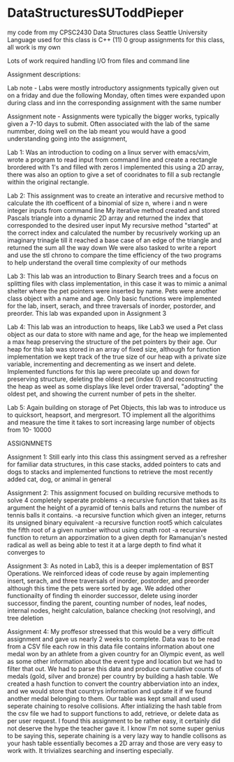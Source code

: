 # DataStructuresSUToddPieper
my code from my CPSC2430 Data Structures class Seattle University
Language used for this class is C++ (11)
0 group assignments for this class, all work is my own

Lots of work required handling I/O from files and command line

Assignment descriptions:

Lab note - Labs were mostly introductory assignments typically given out on a friday and due the following Monday, often times were expanded upon during class and inn the corresponding assignment with the same number

Assignment note - Assignments were typically the bigger works, typically given a 7-10 days to submit. Often associated with the lab of the same nummber, doing well on the lab meant you would have a good understanding going into the assignment,

Lab 1:
Was an introduction to coding on a linux server with emacs/vim, wrote a program to read input from command line and create a rectangle brordered with 1's and filled with zeros
I implemented this using a 2D array, there was also an option to give a set of cooridnates to fill a sub rectangle within the original rectangle.

Lab 2: 
This assignment was to create an interative and recursive method to calculate the ith coefficent of a binomial of size n, where i and n were integer inputs from command line
My iterative method created and stored Pascals triangle into a dynamic 2D array and returned the index that corresponded to the desired user input
My recursive method "started" at the correct index and calculated the number by recusrively working up an imaginary trinagle till it reached a base case of an edge of the triangle and returned the sum all the way down
We were also tasked to write a report and use the stl chrono to compare the time efficiency of the two programs to help understand the overall time complexity of our methods

Lab 3: 
This lab was an introduction to Binary Search trees and a focus on splitting files with class implementation, in this case it was to mimic a animal shelter where the pet pointers were inserted by name. Pets were another class object with a name and age. Only basic functions were implemented for the lab, insert, serach, and three traversals of inorder, postorder, and preorder. This lab was expanded upon in Assignment 3

Lab 4: 
This lab was an introduction to heaps, like Lab3 we used a Pet class object as our data to store with name and age, for the heap we implemented a max heap preserving the structure of the pet pointers by their age. Our heap for this lab was stored in an array of fixed size, although for function implementation we kept track of the true size of our heap with a private size variable, incrementing and decrementing as we insert and delete. Implemented functions for this lap were precolate up and down for preserving structure, deleting the oldest pet (index 0) and reconstructing the heap as weel as some displays like level order traversal, "adopting" the oldest pet, and showing the current number of pets in the shelter.

Lab 5:
Again building on storage of Pet Objects, this lab was to introduce us to quicksort, heapsort, and mergresort. TO implement all the algorithims and measure the time it takes to sort increasing large number of objects from 10- 10000


ASSIGNMNETS

Assignment 1: 
Still early into this class this assingment served as a refresher for familiar data structures, in this case stacks, added pointers to cats and dogs to stacks and implemented functions to retrieve the most recently added cat, dog, or animal in general

Assignment 2: 
This assignment focused on building recursive methods to solve 4 completely seperate problems
-a recursive function that takes as its argument the height of a pyramid of tennis balls and returns the number of tennis balls it contains.
-a recursive function which given an integer, returns its unsigned binary equivalent
-a recursive function root5 which calculates the fifth root of a given number without using cmath root
-a recursive function to return an apporzimation to a given depth for Ramanujan's nested radical as well as being able to test it at a large depth to find what it converges to

Assignment 3: 
As noted in Lab3, this is a deeper implementation of BST Operations. We reinforced ideas of code reuse by again implementing insert, serach, and three traversals of inorder, postorder, and preorder although this time the pets were sorted by age. We added other functionailty of finding th einorder successor, delete using inorder successor, finding the parent, counting number of nodes, leaf nodes, internal nodes, height calculation, balance checking (not resolving), and tree deletion

Assignment 4: 
My proffesor streessed that this would be a very difficult assignment and gave us nearly 2 weeks to complete. Data was to be read from a CSV file each row in this data file contains information about one medal won by an athlete from a given country for an Olympic event, as well as some other information about the event type and location but we had to filter that out. We had to parse this data and produce cumulative counts of medals (gold, silver and bronze) per country by building a hash table. We created a hash function to convert the country abberviation into an index, and we would store that countrys information and update it if we found another medal belonging to them. Our table was kept small and used seperate chaining to resolve collisions. After intializing the hash table from the csv file we had to support functions to add, retrieve, or delete data as per user request.
I found this assignment to be rather easy, it certainly did not deserve the hype the teacher gave it. I know I'm not some super genius to be saying this, seperate chaining is a very lazy way to handle collisons as your hash table essentially becomes a 2D array and those are very easy to work with. It trivializes searching and inserting especially.
